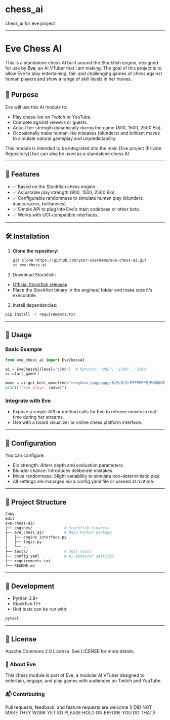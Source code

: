 # chess_ai
chess_ai for eve project

---

# Eve Chess AI

This is a standalone chess AI built around the Stockfish engine, designed for use by **Eve**, an AI VTuber that I am making. The goal of this project is to allow Eve to play entertaining, fair, and challenging games of chess against human players and show a range of skill levels in her moves.

## 🎯 Purpose

Eve will use this AI module to:

- Play chess live on Twitch or YouTube.
- Compete against viewers or guests.
- Adjust her strength dynamically during the game (800, 1500, 2500 Elo).
- Occasionally make human-like mistakes (blunders) and brilliant moves to simulate natural gameplay and unpredictability.

This module is intended to be integrated into the main [Eve project (Private Repository)] but can also be used as a standalone chess AI.

---

## 🧠 Features

- ✅ Based on the Stockfish chess engine.
- ✅ Adjustable play strength (800, 1500, 2500 Elo).
- ✅ Configurable randomness to simulate human play (blunders, inaccuracies, brilliancies).
- ✅ Simple API to plug into Eve's main codebase or other bots.
- ✅ Works with UCI-compatible interfaces.

---

## 🛠️ Installation

1. **Clone the repository:**
   ```bash
   git clone https://github.com/your-username/eve-chess-ai.git
   cd eve-chess-ai
   ```

2. Download Stockfish:

- [Official Stockfish releases](https://stockfishchess.org/download/)
- Place the Stockfish binary in the engines/ folder and make sure it's executable.

3. Install dependencies:

```bash
pip install -r requirements.txt
```

---

## 🚀 Usage
### Basic Example
```python
from eve_chess_ai import EveChessAI

ai = EveChessAI(level='1500')  # Options: '800', '1500', '2500'
ai.start_game()

move = ai.get_best_move(fen="rnbqkbnr/pppppppp/8/8/8/8/PPPPPPPP/RNBQKBNR w KQkq - 0 1")
print(f"Eve plays: {move}")
```

### Integrate with Eve
- Expose a simple API or method calls for Eve to retrieve moves in real-time during her streams.
- Use with a board visualizer or online chess platform interface.

---

## 🔧 Configuration
You can configure:
- Elo strength: Alters depth and evaluation parameters.
- Blunder chance: Introduces deliberate mistakes.
- Move randomness: Slight variability to simulate non-deterministic play.
- All settings are managed via a config.yaml file or passed at runtime.

---

## 📁 Project Structure
```bash
Copy
Edit
eve-chess-ai/
├── engines/              # Stockfish binaries
├── eve_chess_ai/         # Main Python package
│   ├── engine_interface.py
│   ├── logic.py
│   └── ...
├── tests/                # Unit tests
├── config.yaml           # AI behavior settings
├── requirements.txt
└── README.md
```

---

## 🧪 Development
- Python 3.8+
- Stockfish 17+
- Unit tests can be run with:
```bash
pytest
```

---

## 📜 License
Apache Commons 2.0 License. See LICENSE for more details.

### 🤖 About Eve
This chess module is part of Eve, a modular AI VTuber designed to entertain, engage, and play games with audiences on Twitch and YouTube.

### 📬 Contributing
Pull requests, feedback, and feature requests are welcome (I DID NOT MAKE THEY WORK YET SO PLEASE HOLD ON BEFORE YOU DO THAT)!
